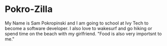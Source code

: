 # Pokro-Zilla
My Name is Sam Pokropinski and I am going to school at Ivy Tech to become a software developer.
I also love to wakesurf and go hiking or spend time on the beach with my girlfriend.
"Food is also very importsnt to me."

